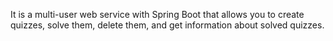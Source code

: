 It is a multi-user web service with Spring Boot that allows you to create quizzes, solve them, delete them, and get information about solved quizzes.